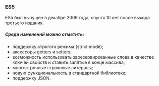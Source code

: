 ### ES5

ES5 был выпущен в декабре 2009 года, спустя 10 лет после выхода третьего издания. 

##### Среди изменений можно отметить:

- поддержку строгого режима (strict mode);
- аксессоры getters и setters;
- возможность использовать зарезервированные слова в качестве ключей свойств и ставить запятые в конце массива;
- многострочные строковые литералы;
- новую функциональность в стандартной библиотеке;
- поддержку JSON.